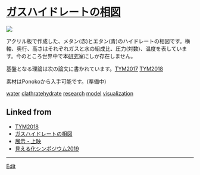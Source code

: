 # [ガスハイドレートの相図](ガスハイドレートの相図)

![](https://i.gyazo.com/f6812119debfef70c326b6b13917fee3.jpg)

アクリル板で作成した、メタン(赤)とエタン(青)のハイドレートの相図です。横軸、奥行、高さはそれぞれガスと水の組成比、圧力(対数)、温度を表しています。今のところ世界中で本[研究](研究)室にしか存在しません。



基盤となる理論は次の論文に書かれています。[TYM2017](TYM2017) [TYM2018](TYM2018)



素材はPonokoから入手可能です。(準備中)



[water](water) [clathratehydrate](clathratehydrate) [research](research) [model](model) [visualization](visualization) 




## Linked from

* [TYM2018](TYM2018.md)
* [ガスハイドレートの相図](ガスハイドレートの相図.md)
* [展示・上映](展示・上映.md)
* [見える化シンポジウム2019](見える化シンポジウム2019.md)


----
[Edit](https://github.com/vitroid/vitroid.github.io/edit/master/MD/ガスハイドレートの相図.md)
